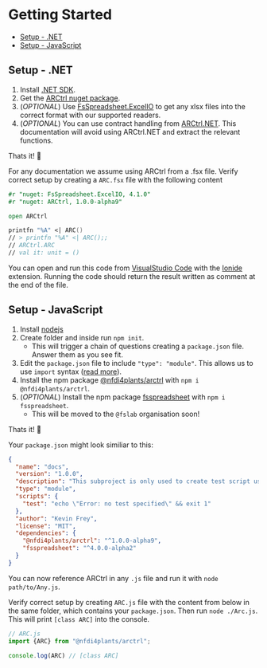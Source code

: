 # Getting Started

- [Setup - .NET](#setup---net)
- [Setup - JavaScript](#setup---javascript)

## Setup - .NET

1. Install [.NET SDK](https://dotnet.microsoft.com/en-us/download).
2. Get the [ARCtrl nuget package](www.nuget.org/packages/ARCtrl).
3. (*OPTIONAL*) Use [FsSpreadsheet.ExcelIO](https://www.nuget.org/packages/FsSpreadsheet.ExcelIO) to get any xlsx files into the correct format with our supported readers.
4. (*OPTIONAL*) You can use contract handling from [ARCtrl.NET](https://www.nuget.org/packages/ARCtrl.NET). This documentation will avoid using ARCtrl.NET and extract the relevant functions.

Thats it! 🎉 

For any documentation we assume using ARCtrl from a .fsx file. Verify correct setup by creating a `ARC.fsx` file with the following content

```fsharp
#r "nuget: FsSpreadsheet.ExcelIO, 4.1.0"
#r "nuget: ARCtrl, 1.0.0-alpha9"

open ARCtrl

printfn "%A" <| ARC()
// > printfn "%A" <| ARC();;
// ARCtrl.ARC
// val it: unit = ()
```

You can open and run this code from [VisualStudio Code](https://code.visualstudio.com) with the [Ionide](https://ionide.io) extension. Running the code should return the result written as comment at the end of the file.

## Setup - JavaScript

1. Install [nodejs](https://nodejs.dev/en/download/)
2. Create folder and inside run `npm init`.
    - This will trigger a chain of questions creating a `package.json` file. Answer them as you see fit.
3. Edit the `package.json` file to include ``"type": "module"``. This allows us to use `import` syntax ([read more](https://nodejs.org/docs/latest-v13.x/api/esm.html#esm_enabling)).
4. Install the npm package [@nfdi4plants/arctrl](https://www.npmjs.com/package/@nfdi4plants/arctrl) with `npm i @nfdi4plants/arctrl`.
5. (*OPTIONAL*) Install the npm package [fsspreadsheet](https://www.npmjs.com/package/fsspreadsheet) with `npm i fsspreadsheet`.
    - This will be moved to the `@fslab` organisation soon!

Thats it! 🎉

Your `package.json` might look similiar to this:

```json
{
  "name": "docs",
  "version": "1.0.0",
  "description": "This subproject is only used to create test script used for documentation",
  "type": "module",
  "scripts": {
    "test": "echo \"Error: no test specified\" && exit 1"
  },
  "author": "Kevin Frey",
  "license": "MIT",
  "dependencies": {
    "@nfdi4plants/arctrl": "^1.0.0-alpha9",
    "fsspreadsheet": "^4.0.0-alpha2"
  }
}
```

You can now reference ARCtrl in any `.js` file and run it with `node path/to/Any.js`.

Verify correct setup by creating `ARC.js` file with the content from below in the same folder, which contains your `package.json`. Then run `node ./Arc.js`. This will print `[class ARC]` into the console.

```js
// ARC.js
import {ARC} from "@nfdi4plants/arctrl";

console.log(ARC) // [class ARC]
```